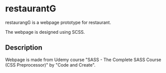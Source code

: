 # restaurantG
restaurangG is a webpage prototype for restaurant.

The webpage is designed using SCSS.

## Description
Webpage is made from Udemy course "SASS - The Complete SASS Course (CSS Preprocessor)" by "Code and Create".


